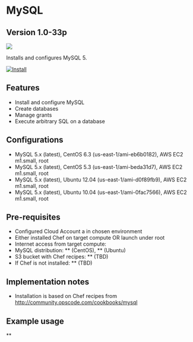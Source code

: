 MySQL
=====

Version 1.0-33p
-------------

![](http://www.mysql.com/common/logos/logo-mysql-110x57.png)

Installs and configures MySQL 5.

[![Install](https://raw.github.com/qubell-bazaar/component-skeleton/master/img/install.png)](https://express.qubell.com/applications/upload?metadataUrl=https://raw.github.com/qubell-bazaar/component-mysql/1.0-33p/meta.yml)

Features
--------

 - Install and configure MySQL
 - Create databases
 - Manage grants
 - Execute arbitrary SQL on a database

Configurations
--------------
 - MySQL 5.x (latest), CentOS 6.3 (us-east-1/ami-eb6b0182), AWS EC2 m1.small, root
 - MySQL 5.x (latest), CentOS 5.3 (us-east-1/ami-beda31d7), AWS EC2 m1.small, root
 - MySQL 5.x (latest), Ubuntu 12.04 (us-east-1/ami-d0f89fb9), AWS EC2 m1.small, root
 - MySQL 5.x (latest), Ubuntu 10.04 (us-east-1/ami-0fac7566), AWS EC2 m1.small, root

Pre-requisites
--------------
 - Configured Cloud Account a in chosen environment
 - Either installed Chef on target compute OR launch under root
 - Internet access from target compute:
  - MySQL distribution: ** (CentOS), ** (Ubuntu)
  - S3 bucket with Chef recipes: ** (TBD)
  - If Chef is not installed: ** (TBD)

Implementation notes
--------------------
 - Installation is based on Chef recipes from http://community.opscode.com/cookbooks/mysql

Example usage
-------------
**

